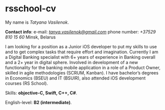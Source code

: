 # rsschool-cv

My name is *Tatyana Vasilenok*.

**Contact info**:
e-mail: *tanya.vasilenok@gmail.com*
phone number: *+37529 810 15 60*
Minsk, Belarus

I am looking for a position as a Junior iOS developer to put  my skills to use and to get complex tasks that require effort and imagination.
Currently I am a Digital Banking specialist with 6+ years of experience in Banking overall and a 2+ year in digital sphere. Involved in development of a new functionality for the banking mobile application in a role of a Product Owner, skilled in agile methodologies (SCRUM, Kanban). 
I have bachelor’s degrees in Economics (BSEU) and IT (BSUIR), also attended iOS development courses (RS School).

Skills: **objective-C, Swift, C++, C#**.

English-level: **B2 (intermediate)**.